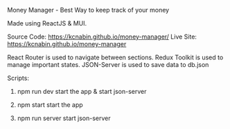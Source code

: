 Money Manager - Best Way to keep track of your money

Made using ReactJS & MUI.

Source Code: https://kcnabin.github.io/money-manager/
Live Site: https://kcnabin.github.io/money-manager

React Router is used to navigate between sections.
Redux Toolkit is used to manage important states.
JSON-Server is used to save data to db.json

Scripts:
1) npm run dev
start the app & start json-server

2) npm start
start the app

3) npm run server
start json-server



